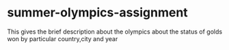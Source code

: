# summer-olympics-assignment
This gives the brief description about the olympics about the status of golds won by particular country,city and year
